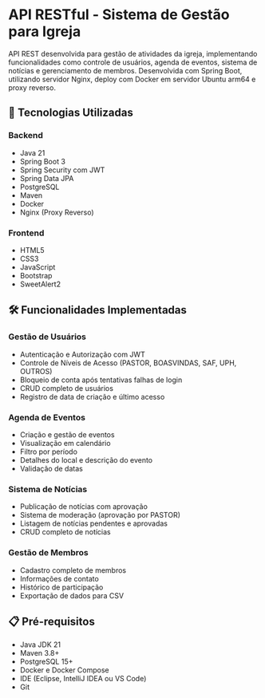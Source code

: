 # API RESTful - Sistema de Gestão para Igreja

API REST desenvolvida para gestão de atividades da igreja, implementando funcionalidades como controle de usuários, agenda de eventos, sistema de notícias e gerenciamento de membros. Desenvolvida com Spring Boot, utilizando servidor Nginx, deploy com Docker em servidor Ubuntu arm64 e proxy reverso.

## 🚀 Tecnologias Utilizadas

### Backend
* Java 21
* Spring Boot 3
* Spring Security com JWT
* Spring Data JPA
* PostgreSQL
* Maven
* Docker
* Nginx (Proxy Reverso)

### Frontend
* HTML5
* CSS3
* JavaScript
* Bootstrap
* SweetAlert2

## 🛠️ Funcionalidades Implementadas

### Gestão de Usuários
* Autenticação e Autorização com JWT
* Controle de Níveis de Acesso (PASTOR, BOASVINDAS, SAF, UPH, OUTROS)
* Bloqueio de conta após tentativas falhas de login
* CRUD completo de usuários
* Registro de data de criação e último acesso

### Agenda de Eventos
* Criação e gestão de eventos
* Visualização em calendário
* Filtro por período
* Detalhes do local e descrição do evento
* Validação de datas

### Sistema de Notícias
* Publicação de notícias com aprovação
* Sistema de moderação (aprovação por PASTOR)
* Listagem de notícias pendentes e aprovadas
* CRUD completo de notícias

### Gestão de Membros
* Cadastro completo de membros
* Informações de contato
* Histórico de participação
* Exportação de dados para CSV

## 📋 Pré-requisitos

* Java JDK 21
* Maven 3.8+
* PostgreSQL 15+
* Docker e Docker Compose
* IDE (Eclipse, IntelliJ IDEA ou VS Code)
* Git
